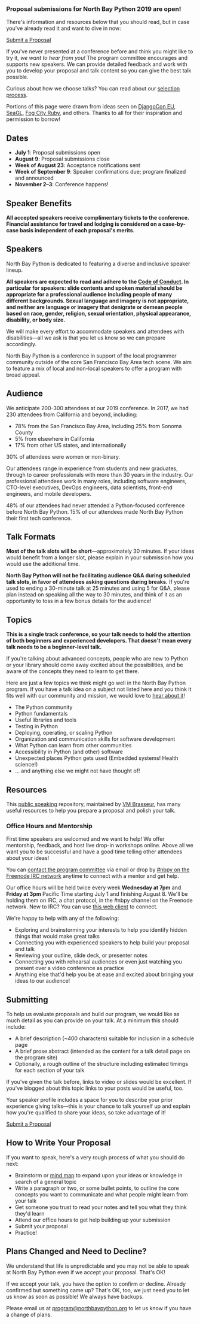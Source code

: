 ### Proposal submissions for North Bay Python 2019 are open!

There's information and resources below that you should read, but in case you've already read it and want to dive in now:

<div class="btn-group">
  <a class="btn btn-lg btn-primary" href="/dashboard">Submit a Proposal</a>
</div>

If you've never presented at a conference before and think you might like to try it, *we want to hear from you!* The program committee encourages and supports new speakers. We can provide detailed feedback and work with you to develop your proposal and talk content so you can give the best talk possible.

Curious about how we choose talks? You can read about our [selection process](/program/selection-process).

Portions of this page were drawn from ideas seen on [DjangoCon EU](https://djangocon.eu), [SeaGL](https://seagl.org), [Fog City Ruby](http://www.fogcityruby.com/speak/), and others. Thanks to all for their inspiration and permission to borrow!

## Dates<a name="dates"></a>

+ **July 1**: Proposal submissions open
+ **August 9**: Proposal submissions close
+ **Week of August 23**: Acceptance notifications sent
+ **Week of September 9**: Speaker confirmations due; program finalized and announced
+ **November 2–3**: Conference happens!


## Speaker Benefits
**All accepted speakers receive complimentary tickets to the conference. Financial assistance for travel and lodging is considered on a case-by-case basis independent of each proposal's merits.**

## Speakers<a name="speakers"></a>

North Bay Python is dedicated to featuring a diverse and inclusive speaker lineup.

**All speakers are expected to read and adhere to the [Code of Conduct](/code-of-conduct). In particular for speakers: slide contents and spoken material should be appropriate for a professional audience including people of many different backgrounds. Sexual language and imagery is not appropriate, and neither are language or imagery that denigrate or demean people based on race, gender, religion, sexual orientation, physical appearance, disability, or body size.**

We will make every effort to accommodate speakers and attendees with disabilities&mdash;all we ask is that you let us know so we can prepare accordingly.

North Bay Python is a conference in support of the local programmer community outside of the core San Francisco Bay Area tech scene. We aim to feature a mix of local and non-local speakers to offer a program with broad appeal.


## Audience

We anticipate 200-300 attendees at our 2019 conference. In 2017, we had 230 attendees from California and beyond, including:

+ 78% from the San Francisco Bay Area, including 25% from Sonoma County
+ 5% from elsewhere in California
+ 17% from other US states, and internationally

30% of attendees were women or non-binary.

Our attendees range in experience from students and new graduates, through to career professionals with more than 30 years in the industry. Our professional attendees work in many roles, including software engineers, CTO-level executives, DevOps engineers, data scientists, front-end engineers, and mobile developers.

48% of our attendees had never attended a Python-focused conference before North Bay Python. 15% of our attendees made North Bay Python their first tech conference.

## Talk Formats<a name="talk-formats"></a>

**Most of the talk slots will be short**&mdash;approximately 30 minutes. If your ideas would benefit from a longer slot, please explain in your submission how you would use the additional time.

**North Bay Python will not be facilitating audience Q&A during scheduled talk slots, in favor of attendees asking questions during breaks.** If you're used to ending a 30-minute talk at 25 minutes and using 5 for Q&A, please plan instead on speaking all the way to 30 minutes, and think of it as an opportunity to toss in a few bonus details for the audience!


## Topics<a name="topics"></a>

**This is a single track conference, so your talk needs to hold the attention of both beginners and experienced developers. That *doesn't* mean every talk needs to be a beginner-level talk.**

If you're talking about advanced concepts, people who are new to Python or your library should come away excited about the possibilities, and be aware of the concepts they need to learn to get there.

Here are just a few topics we think might go well in the North Bay Python program. If you have a talk idea on a subject not listed here and you think it fits well with our community and mission, we would love to [hear about it](mailto:program@northbaypython.org)!

+ The Python community
+ Python fundamentals
+ Useful libraries and tools
+ Testing in Python
+ Deploying, operating, or scaling Python
+ Organization and communication skills for software development
+ What Python can learn from other communities
+ Accessibility in Python (and other) software
+ Unexpected places Python gets used (Embedded systems! Health science!)
+ ... and anything else we might not have thought of!


## Resources<a name="resources"></a>

This [public speaking](https://github.com/vmbrasseur/Public_Speaking) repository, maintained by [VM Brasseur](https://twitter.com/vmbrasseur), has many useful resources to help you prepare a proposal and polish your talk.

### Office Hours and Mentorship<a name="mentorship"></a>

First time speakers are welcomed and we want to help! We offer mentorship, feedback, and host live drop-in workshops online. Above all we want you to be successful and have a good time telling other attendees about your ideas!

You can [contact the program committee](mailto:program@northbaypython.org) via email or drop by [#nbpy on the Freenode IRC network](https://webchat.freenode.net/?channels=%23nbpy) anytime to connect with a mentor and get help.

Our office hours will be held twice every week **Wednesday at 7pm** and **Friday at 3pm** Pacific Time starting July 1 and finishing August 8. We'll be holding them on IRC, a chat protocol, in the #nbpy channel on the Freenode network. New to IRC? You can use [this web client](https://webchat.freenode.net/?channels=%23nbpy) to connect.

We're happy to help with any of the following:

+ Exploring and brainstorming your interests to help you identify hidden things that would make great talks
+ Connecting you with experienced speakers to help build your proposal and talk
+ Reviewing your outline, slide deck, or presenter notes
+ Connecting you with rehearsal audiences or even just watching you present over a video conference as practice
+ Anything else that'd help you be at ease and excited about bringing your ideas to our audience!


## Submitting<a name="submitting"></a>

To help us evaluate proposals and build our program, we would like as much detail as you can provide on your talk. At a minimum this should include:

+ A brief description (~400 characters) suitable for inclusion in a schedule page
+ A brief prose abstract (intended as the content for a talk detail page on the program site)
+ Optionally, a rough outline of the structure including estimated timings for each section of your talk

If you've given the talk before, links to video or slides would be excellent. If you've blogged about this topic links to your posts would be useful, too.

Your speaker profile includes a space for you to describe your prior experience giving talks&mdash;this is your chance to talk yourself up and explain how you're qualified to share your ideas, so take advantage of it!

<div class="btn-group">
  <a class="btn btn-lg btn-primary" href="/dashboard">Submit a Proposal</a>
</div>

## How to Write Your Proposal<a name="how-to-write-your-proposal"></a>

If you want to speak, here's a very rough process of what you should do next:

+ Brainstorm or [mind map](https://en.wikipedia.org/wiki/Mind_map) to expand upon your ideas or knowledge in search of a general topic
+ Write a paragraph or two, or some bullet points, to outline the core concepts you want to communicate and what people might learn from your talk
+ Get someone you trust to read your notes and tell you what they think they'd learn
+ Attend our office hours to get help building up your submission
+ Submit your proposal
+ Practice!

## Plans Changed and Need to Decline?<a name="need-to-decline"></a>

We understand that life is unpredictable and you may not be able to speak at North Bay Python even if we accept your proposal. That's OK!

If we accept your talk, you have the option to confirm or decline. Already confirmed but something came up? That's OK, too, we just need you to let us know as soon as possible! We always have backups.

Please email us at [program@northbaypython.org](mailto:program@northbaypython.org) to let us know if you have a change of plans.

